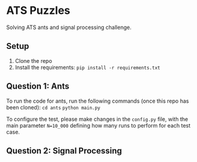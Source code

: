 # ATS Puzzles

Solving ATS ants and signal processing challenge.

## Setup
1) Clone the repo
2) Install the requirements: `pip install -r requirements.txt`

## Question 1: Ants
To run the code for ants, run the following commands (once this repo has been cloned):
`cd ants`
`python main.py`

To configure the test, please make changes in the `config.py` file, with the main parameter `N=10_000` defining how many runs to perform for each test case.

## Question 2: Signal Processing

